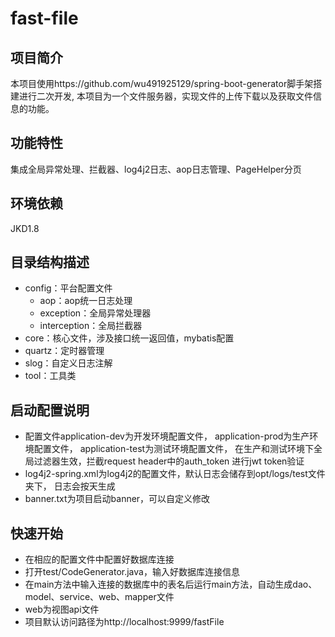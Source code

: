 # fast-file

## 项目简介
本项目使用https://github.com/wu491925129/spring-boot-generator脚手架搭建进行二次开发,
本项目为一个文件服务器，实现文件的上传下载以及获取文件信息的功能。

## 功能特性
集成全局异常处理、拦截器、log4j2日志、aop日志管理、PageHelper分页

## 环境依赖
JKD1.8

## 目录结构描述
* config：平台配置文件
    * aop：aop统一日志处理
    * exception：全局异常处理器
    * interception：全局拦截器
* core：核心文件，涉及接口统一返回值，mybatis配置
* quartz：定时器管理
* slog：自定义日志注解
* tool：工具类

## 启动配置说明
* 配置文件application-dev为开发环境配置文件，
application-prod为生产环境配置文件，
application-test为测试环境配置文件，
在生产和测试环境下全局过滤器生效，拦截request header中的auth_token
进行jwt token验证
* log4j2-spring.xml为log4j2的配置文件，默认日志会储存到opt/logs/test文件夹下，
日志会按天生成
* banner.txt为项目启动banner，可以自定义修改

## 快速开始
* 在相应的配置文件中配置好数据库连接
* 打开test/CodeGenerator.java，输入好数据库连接信息
* 在main方法中输入连接的数据库中的表名后运行main方法，自动生成dao、model、service、web、mapper文件
* web为视图api文件
* 项目默认访问路径为http://localhost:9999/fastFile
